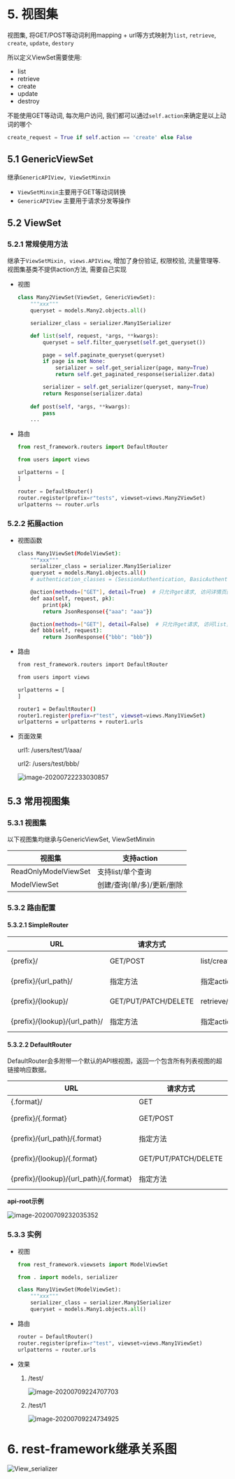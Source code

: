 # 5. 视图集

视图集, 将GET/POST等动词利用mapping + url等方式映射为`list`, `retrieve`, `create`, `update`, `destory`

所以定义ViewSet需要使用:

* list
* retrieve
* create
* update
* destroy

不能使用GET等动词, 每次用户访问, 我们都可以通过`self.action`来确定是以上动词的哪个

```python
create_request = True if self.action == 'create' else False
```

## 5.1 GenericViewSet

继承`GenericAPIView, ViewSetMinxin`

* `ViewSetMinxin`主要用于GET等动词转换
* `GenericAPIView` 主要用于请求分发等操作

## 5.2 ViewSet

### 5.2.1 常规使用方法

继承于`ViewSetMixin, views.APIView`, 增加了身份验证, 权限校验, 流量管理等. 视图集基类不提供action方法, 需要自己实现

* 视图

  ```python
  class Many2ViewSet(ViewSet, GenericViewSet):
      """xxx"""
      queryset = models.Many2.objects.all()
  
      serializer_class = serializer.Many1Serializer
  
      def list(self, request, *args, **kwargs):
          queryset = self.filter_queryset(self.get_queryset())
  
          page = self.paginate_queryset(queryset)
          if page is not None:
              serializer = self.get_serializer(page, many=True)
              return self.get_paginated_response(serializer.data)
  
          serializer = self.get_serializer(queryset, many=True)
          return Response(serializer.data)
      
      def post(self, *args, **kwargs):
          pass
      ...
  ```

* 路由

  ```python
  from rest_framework.routers import DefaultRouter
  
  from users import views
  
  urlpatterns = [
  ]
  
  router = DefaultRouter()
  router.register(prefix=r"tests", viewset=views.Many2ViewSet)
  urlpatterns += router.urls
  ```


### 5.2.2 拓展action

* 视图函数

  ```bash
  class Many1ViewSet(ModelViewSet):
      """xxx"""
      serializer_class = serializer.Many1Serializer
      queryset = models.Many1.objects.all()
      # authentication_classes = (SessionAuthentication, BasicAuthentication)
  
      @action(methods=["GET"], detail=True)  # 只允许get请求, 访问详情页面
      def aaa(self, request, pk):
          print(pk)
          return JsonResponse({"aaa": "aaa"})
  
      @action(methods=["GET"], detail=False)  # 只允许get请求, 访问list页面
      def bbb(self, request):
          return JsonResponse({"bbb": "bbb"})
  ```

* 路由

  ```bash
  from rest_framework.routers import DefaultRouter
  
  from users import views
  
  urlpatterns = [
  ]
  
  router1 = DefaultRouter()
  router1.register(prefix=r"test", viewset=views.Many1ViewSet)
  urlpatterns = urlpatterns + router1.urls
  
  ```

* 页面效果

  url1: /users/test/1/aaa/

  url2: /users/test/bbb/ 

  ![image-20200722233030857](.image\17-REST-Views\image-20200722233030857.png)

## 5.3 常用视图集

### 5.3.1 视图集

以下视图集均继承与GenericViewSet, ViewSetMinxin

| 视图集               | 支持action                 |
| -------------------- | -------------------------- |
| ReadOnlyModelViewSet | 支持list/单个查询          |
| ModelViewSet         | 创建/查询(单/多)/更新/删除 |

### 5.3.2 路由配置

#### 5.3.2.1 SimpleRouter

| URL                           | 请求方式             | Action                                 | url-name              |
| ----------------------------- | -------------------- | -------------------------------------- | --------------------- |
| {prefix}/                     | GET/POST             | list/create                            | {basename}-list       |
| {prefix}/{url_path}/          | 指定方法             | 指定action                             | {basename}-{url_path} |
| {prefix}/{lookup}/            | GET/PUT/PATCH/DELETE | retrieve/update/partial_update/destroy | {basename}-detail     |
| {prefix}/{lookup}/{url_path}/ | 指定方法             | 指定action                             | {basename}-{url_path} |



#### 5.3.2.2 DefaultRouter

DefaultRouter会多附带一个默认的API根视图，返回一个包含所有列表视图的超链接响应数据。

| URL                                    | 请求方式             | Action                                 | url-name              |
| -------------------------------------- | -------------------- | -------------------------------------- | --------------------- |
| {.format}/                             | GET                  | 自动生成的root-view                    | api-root              |
| {prefix}/{.format}                     | GET/POST             | list/create                            | {basename}-list       |
| {prefix}/{url_path}/{.format}          | 指定方法             | 指定action                             | {basename}-{url_path} |
| {prefix}/{lookup}/{.format}            | GET/PUT/PATCH/DELETE | retrieve/update/partial_update/destroy | {basename}-detail     |
| {prefix}/{lookup}/{url_path}/{.format} | 指定方法             | 指定action                             | {basename}-{url_path} |

**api-root示例**

![image-20200709232035352](.image\17-REST-Views\image-20200709232035352.png)

### 5.3.3 实例

* 视图

  ```python
  from rest_framework.viewsets import ModelViewSet
  
  from . import models, serializer
  
  class Many1ViewSet(ModelViewSet):
      """xxx"""
      serializer_class = serializer.Many1Serializer
      queryset = models.Many1.objects.all()
  ```

* 路由

  ```python
  router = DefaultRouter()
  router.register(prefix=r"test", viewset=views.Many1ViewSet)
  urlpatterns = router.urls
  ```

* 效果

  1. /test/

     ![image-20200709224707703](.image\17-REST-Views\image-20200709224707703.png)

  2. /test/1

     ![image-20200709224734925](.image\17-REST-Views\image-20200709224734925.png)

# 6. rest-framework继承关系图

![View_serializer](image/17-REST-Views/View_serializer.png)